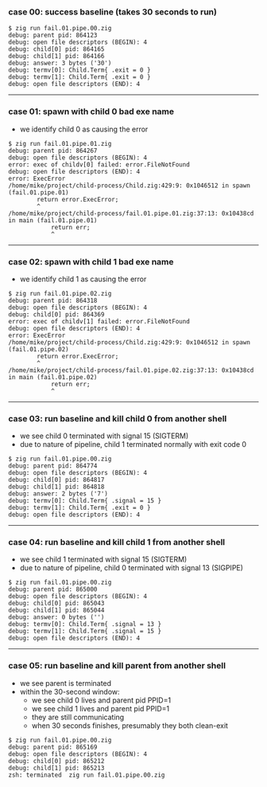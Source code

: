### case 00: success baseline (takes 30 seconds to run)
```
$ zig run fail.01.pipe.00.zig
debug: parent pid: 864123
debug: open file descriptors (BEGIN): 4
debug: child[0] pid: 864165
debug: child[1] pid: 864166
debug: answer: 3 bytes ('30')
debug: termv[0]: Child.Term{ .exit = 0 }
debug: termv[1]: Child.Term{ .exit = 0 }
debug: open file descriptors (END): 4
```

---
### case 01: spawn with child 0 bad exe name 
- we identify child 0 as causing the error
```
$ zig run fail.01.pipe.01.zig
debug: parent pid: 864267
debug: open file descriptors (BEGIN): 4
error: exec of childv[0] failed: error.FileNotFound
debug: open file descriptors (END): 4
error: ExecError
/home/mike/project/child-process/Child.zig:429:9: 0x1046512 in spawn (fail.01.pipe.01)
        return error.ExecError;
        ^
/home/mike/project/child-process/fail.01.pipe.01.zig:37:13: 0x10438cd in main (fail.01.pipe.01)
            return err;
            ^
```

---
### case 02: spawn with child 1 bad exe name 
- we identify child 1 as causing the error
```
$ zig run fail.01.pipe.02.zig
debug: parent pid: 864318
debug: open file descriptors (BEGIN): 4
debug: child[0] pid: 864369
error: exec of childv[1] failed: error.FileNotFound
debug: open file descriptors (END): 4
error: ExecError
/home/mike/project/child-process/Child.zig:429:9: 0x1046512 in spawn (fail.01.pipe.02)
        return error.ExecError;
        ^
/home/mike/project/child-process/fail.01.pipe.02.zig:37:13: 0x10438cd in main (fail.01.pipe.02)
            return err;
            ^
```

---
### case 03: run baseline and kill child 0 from another shell
- we see child 0 terminated with signal 15 (SIGTERM)
- due to nature of pipeline, child 1 terminated normally with exit code 0
```
$ zig run fail.01.pipe.00.zig
debug: parent pid: 864774
debug: open file descriptors (BEGIN): 4
debug: child[0] pid: 864817
debug: child[1] pid: 864818
debug: answer: 2 bytes ('7')
debug: termv[0]: Child.Term{ .signal = 15 }
debug: termv[1]: Child.Term{ .exit = 0 }
debug: open file descriptors (END): 4
```

---
### case 04: run baseline and kill child 1 from another shell
- we see child 1 terminated with signal 15 (SIGTERM)
- due to nature of pipeline, child 0 terminated with signal 13 (SIGPIPE)
```
$ zig run fail.01.pipe.00.zig
debug: parent pid: 865000
debug: open file descriptors (BEGIN): 4
debug: child[0] pid: 865043
debug: child[1] pid: 865044
debug: answer: 0 bytes ('')
debug: termv[0]: Child.Term{ .signal = 13 }
debug: termv[1]: Child.Term{ .signal = 15 }
debug: open file descriptors (END): 4
```

---
### case 05: run baseline and kill parent from another shell
- we see parent is terminated
- within the 30-second window:
    - we see child 0 lives and parent pid PPID=1
    - we see child 1 lives and parent pid PPID=1
    - they are still communicating
    - when 30 seconds finishes, presumably they both clean-exit
```
$ zig run fail.01.pipe.00.zig
debug: parent pid: 865169
debug: open file descriptors (BEGIN): 4
debug: child[0] pid: 865212
debug: child[1] pid: 865213
zsh: terminated  zig run fail.01.pipe.00.zig
```
